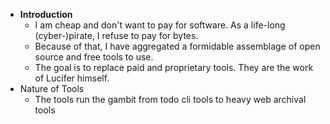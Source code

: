 - **Introduction**
	- I am cheap and don't want to pay for software. As a life-long (cyber-)pirate, I refuse to pay for bytes.
	- Because of that, I have aggregated a formidable assemblage of open source and free tools to use.
	- The goal is to replace paid and proprietary tools. They are the work of Lucifer himself.
- Nature of Tools
	- The tools run the gambit from todo cli tools to heavy web archival tools
